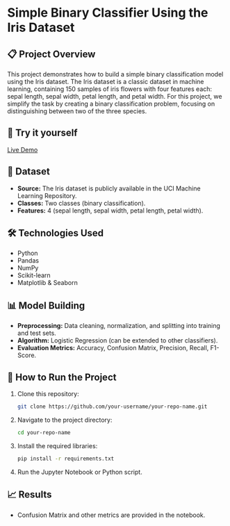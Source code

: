 # Simple Binary Classifier Using the Iris Dataset

## 📋 Project Overview
This project demonstrates how to build a simple binary classification model using the Iris dataset. The Iris dataset is a classic dataset in machine learning, containing 150 samples of iris flowers with four features each: sepal length, sepal width, petal length, and petal width. For this project, we simplify the task by creating a binary classification problem, focusing on distinguishing between two of the three species.

## 🥁 Try it yourself
<a href="https://merry-haupia-70bcb1.netlify.app/">Live Demo</a>

## 📂 Dataset
- **Source:** The Iris dataset is publicly available in the UCI Machine Learning Repository.
- **Classes:** Two classes (binary classification).
- **Features:** 4 (sepal length, sepal width, petal length, petal width).

## 🛠️ Technologies Used
- Python
- Pandas
- NumPy
- Scikit-learn
- Matplotlib & Seaborn

## 📊 Model Building
- **Preprocessing:** Data cleaning, normalization, and splitting into training and test sets.
- **Algorithm:** Logistic Regression (can be extended to other classifiers).
- **Evaluation Metrics:** Accuracy, Confusion Matrix, Precision, Recall, F1-Score.

## 🚀 How to Run the Project
1. Clone this repository:
   ```bash
   git clone https://github.com/your-username/your-repo-name.git
   ```
2. Navigate to the project directory:
   ```bash
   cd your-repo-name
   ```
3. Install the required libraries:
   ```bash
   pip install -r requirements.txt
   ```
4. Run the Jupyter Notebook or Python script.

## 📈 Results
- Confusion Matrix and other metrics are provided in the notebook.
